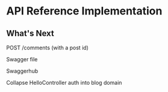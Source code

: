 # API Reference Implementation

## What's Next

POST /comments
(with a post id)

Swagger file

Swaggerhub

Collapse HelloController auth into blog domain